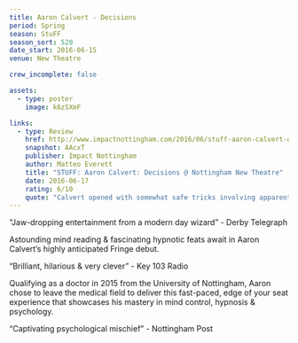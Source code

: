 ```yaml
---
title: Aaron Calvert - Decisions
period: Spring
season: StuFF
season_sort: 520
date_start: 2016-06-15
venue: New Theatre

crew_incomplete: false

assets:
  - type: poster
    image: k6zSXmF

links:
  - type: Review
    href: http://www.impactnottingham.com/2016/06/stuff-aaron-calvert-decisions-nottingham-new-theatre/
    snapshot: AAcxT
    publisher: Impact Nottingham
    author: Matteo Everett
    title: "STUFF: Aaron Calvert: Decisions @ Nottingham New Theatre"
    date: 2016-06-17
    rating: 6/10
    quote: "Calvert opened with somewhat safe tricks involving apparently sealed envelopes which were impressive and, together with his great energy and natural humour, really got the audience all raved up. "
---
```

“Jaw-dropping entertainment from a modern day wizard” - Derby Telegraph 

Astounding mind reading & fascinating hypnotic feats await in Aaron Calvert’s highly anticipated Fringe debut. 

“Brilliant, hilarious & very clever” - Key 103 Radio 

Qualifying as a doctor in 2015 from the University of Nottingham, Aaron chose to leave the medical field to deliver this fast-paced, edge of your seat experience that showcases his mastery in mind control, hypnosis & psychology. 

“Captivating psychological mischief” - Nottingham Post
